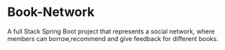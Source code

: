 # Book-Network
A full Stack Spring Boot project that represents a social network, where members can borrow,recommend and give feedback for different books.

